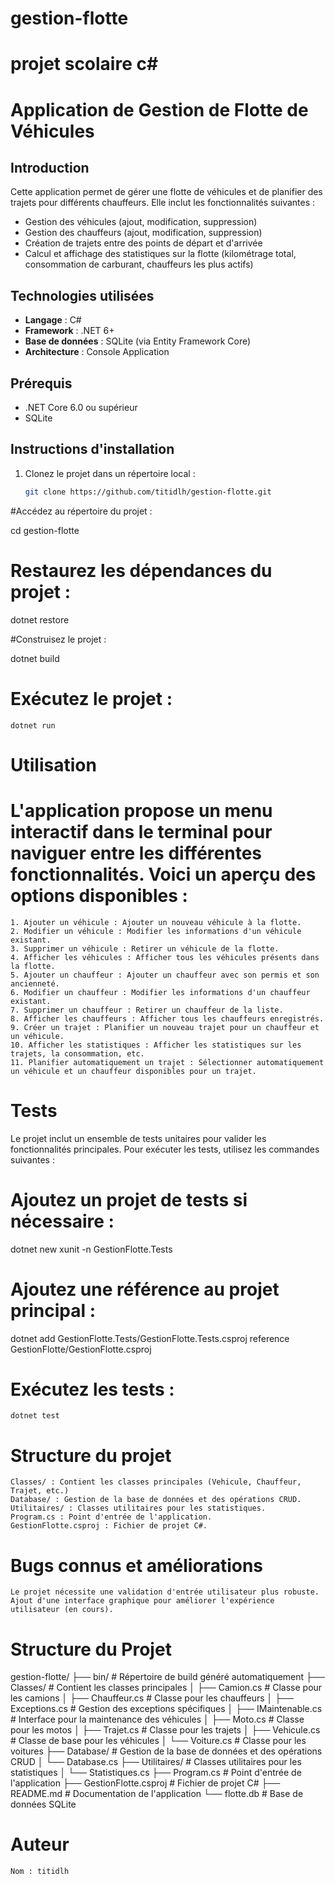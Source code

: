 # gestion-flotte
projet scolaire c#
=======
# Application de Gestion de Flotte de Véhicules

## Introduction
Cette application permet de gérer une flotte de véhicules et de planifier des trajets pour différents chauffeurs. Elle inclut les fonctionnalités suivantes :
- Gestion des véhicules (ajout, modification, suppression)
- Gestion des chauffeurs (ajout, modification, suppression)
- Création de trajets entre des points de départ et d'arrivée
- Calcul et affichage des statistiques sur la flotte (kilométrage total, consommation de carburant, chauffeurs les plus actifs)

## Technologies utilisées
- **Langage** : C#
- **Framework** : .NET 6+
- **Base de données** : SQLite (via Entity Framework Core)
- **Architecture** : Console Application

## Prérequis
- .NET Core 6.0 ou supérieur
- SQLite

## Instructions d'installation
1. Clonez le projet dans un répertoire local :
   ```bash
   git clone https://github.com/titidlh/gestion-flotte.git


#Accédez au répertoire du projet :

cd gestion-flotte

# Restaurez les dépendances du projet :

dotnet restore

#Construisez le projet :

dotnet build

# Exécutez le projet :

    dotnet run

# Utilisation

# L'application propose un menu interactif dans le terminal pour naviguer entre les différentes fonctionnalités. Voici un aperçu des options disponibles :

    1. Ajouter un véhicule : Ajouter un nouveau véhicule à la flotte.
    2. Modifier un véhicule : Modifier les informations d'un véhicule existant.
    3. Supprimer un véhicule : Retirer un véhicule de la flotte.
    4. Afficher les véhicules : Afficher tous les véhicules présents dans la flotte.
    5. Ajouter un chauffeur : Ajouter un chauffeur avec son permis et son ancienneté.
    6. Modifier un chauffeur : Modifier les informations d'un chauffeur existant.
    7. Supprimer un chauffeur : Retirer un chauffeur de la liste.
    8. Afficher les chauffeurs : Afficher tous les chauffeurs enregistrés.
    9. Créer un trajet : Planifier un nouveau trajet pour un chauffeur et un véhicule.
    10. Afficher les statistiques : Afficher les statistiques sur les trajets, la consommation, etc.
    11. Planifier automatiquement un trajet : Sélectionner automatiquement un véhicule et un chauffeur disponibles pour un trajet.

# Tests

Le projet inclut un ensemble de tests unitaires pour valider les fonctionnalités principales. Pour exécuter les tests, utilisez les commandes suivantes :

#    Ajoutez un projet de tests si nécessaire :

dotnet new xunit -n GestionFlotte.Tests

# Ajoutez une référence au projet principal :

dotnet add GestionFlotte.Tests/GestionFlotte.Tests.csproj reference GestionFlotte/GestionFlotte.csproj

# Exécutez les tests :

    dotnet test

# Structure du projet

    Classes/ : Contient les classes principales (Vehicule, Chauffeur, Trajet, etc.)
    Database/ : Gestion de la base de données et des opérations CRUD.
    Utilitaires/ : Classes utilitaires pour les statistiques.
    Program.cs : Point d'entrée de l'application.
    GestionFlotte.csproj : Fichier de projet C#.

# Bugs connus et améliorations

    Le projet nécessite une validation d'entrée utilisateur plus robuste.
    Ajout d'une interface graphique pour améliorer l'expérience utilisateur (en cours).


# Structure du Projet

gestion-flotte/
├── bin/                           # Répertoire de build généré automatiquement
├── Classes/                       # Contient les classes principales
│   ├── Camion.cs                  # Classe pour les camions
│   ├── Chauffeur.cs               # Classe pour les chauffeurs
│   ├── Exceptions.cs              # Gestion des exceptions spécifiques
│   ├── IMaintenable.cs            # Interface pour la maintenance des véhicules
│   ├── Moto.cs                    # Classe pour les motos
│   ├── Trajet.cs                  # Classe pour les trajets
│   ├── Vehicule.cs                # Classe de base pour les véhicules
│   └── Voiture.cs                 # Classe pour les voitures
├── Database/                      # Gestion de la base de données et des opérations CRUD
│   └── Database.cs
├── Utilitaires/                   # Classes utilitaires pour les statistiques
│   └── Statistiques.cs
├── Program.cs                     # Point d'entrée de l'application
├── GestionFlotte.csproj           # Fichier de projet C#
├── README.md                      # Documentation de l'application
└── flotte.db                      # Base de données SQLite




# Auteur

    Nom : titidlh
    
